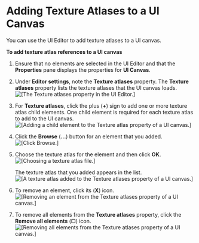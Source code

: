 # Adding Texture Atlases to a UI Canvas<a name="ui-editor-texture-atlases-adding-texture-atlases-to-a-ui-canvas"></a>

You can use the UI Editor to add texture atlases to a UI canvas\.

**To add texture atlas references to a UI canvas**

1. Ensure that no elements are selected in the UI Editor and that the **Properties** pane displays the properties for **UI Canvas**\.

1. Under **Editor settings**, note the **Texture atlases** property\. The **Texture atlases** property lists the texture atlases that the UI canvas loads\.  
![\[The Texture atlases property in the UI Editor.\]](http://docs.aws.amazon.com/lumberyard/latest/userguide/images/ui-editor-texture-atlases-1.png)

1. For **Texture atlases**, click the plus \(**\+**\) sign to add one or more texture atlas child elements\. One child element is required for each texture atlas to add to the UI canvas\.  
![\[Adding a child element to the Texture atlas property of a UI canvas.\]](http://docs.aws.amazon.com/lumberyard/latest/userguide/images/ui-editor-texture-atlases-2.png)

1. Click the **Browse** \(**\.\.\.**\) button for an element that you added\.  
![\[Click Browse.\]](http://docs.aws.amazon.com/lumberyard/latest/userguide/images/ui-editor-texture-atlases-3.png)

1. Choose the texture atlas for the element and then click **OK**\.  
![\[Choosing a texture atlas file.\]](http://docs.aws.amazon.com/lumberyard/latest/userguide/images/ui-editor-texture-atlases-4.png)

   The texture atlas that you added appears in the list\.  
![\[A texture atlas added to the Texture atlases property of a UI canvas.\]](http://docs.aws.amazon.com/lumberyard/latest/userguide/images/ui-editor-texture-atlases-5.png)

1. To remove an element, click its \(**X**\) icon\.  
![\[Removing an element from the Texture atlases property of a UI canvas.\]](http://docs.aws.amazon.com/lumberyard/latest/userguide/images/ui-editor-texture-atlases-6.png)

1. To remove all elements from the **Texture atlases** property, click the **Remove all elements** \(**☐**\) icon\.  
![\[Removing all elements from the Texture atlases property of a UI canvas.\]](http://docs.aws.amazon.com/lumberyard/latest/userguide/images/ui-editor-texture-atlases-7.png)